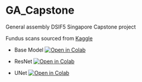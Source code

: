 # GA_Capstone
General assembly DSIF5 Singapore Capstone project

Fundus scans sourced from [Kaggle](https://www.kaggle.com/datasets/sshikamaru/glaucoma-detection)

* Base Model [![Open in Colab](https://colab.research.google.com/assets/colab-badge.svg)](https://colab.research.google.com/github/yxmauw/glaucoma-detection/blob/main/Base_model.ipynb)

* ResNet [![Open in Colab](https://colab.research.google.com/assets/colab-badge.svg)](https://colab.research.google.com/github/yxmauw/glaucoma-detection/blob/main/ResNet.ipynb)

* UNet [![Open in Colab](https://colab.research.google.com/assets/colab-badge.svg)](https://colab.research.google.com/github/yxmauw/glaucoma-detection/blob/main/UNet.ipynb)
